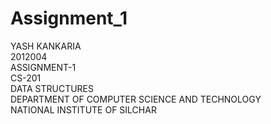 # Assignment_1
YASH KANKARIA  
2012004  
ASSIGNMENT-1  
CS-201  
DATA STRUCTURES  
DEPARTMENT OF COMPUTER SCIENCE AND TECHNOLOGY  
NATIONAL INSTITUTE OF SILCHAR  
